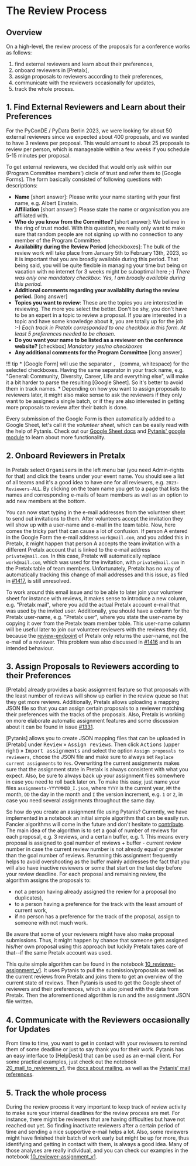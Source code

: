 # The Review Process

## Overview

On a high-level, the review process of the proposals for a conference works as follows:

1. find external reviewers and learn about their preferences,
2. onboard reviewers in [Pretalx],
3. assign proposals to reviewers according to their preferences,
4. communicate with the reviewers occasionally for updates,
5. track the whole process.

## 1. Find External Reviewers and Learn about their Preferences

For the PyConDE / PyData Berlin 2023, we were looking for about 50 external reviewers since we expected about 400
proposals, and we wanted to have 3 reviews per proposal. This would amount to about 25 proposals to review per person, which
is manageable within a few weeks if you schedule 5-15 minutes per proposal.

To get external reviewers, we decided that would only ask within our (Program Committee members') circle of trust and refer them to [Google Forms]. The form
basically consisted of following questions with descriptions:

* **Name** \[short answer\]: Please write your name starting with your first name, e.g. Albert Einstein.
* **Affiliation** \[short answer\]: Please state the name or organisation you are affiliated with.
* **Who do you know from the Committee?** \[short answer\]: We believe in the ring of trust model. With this question, we really only
  want to make sure that random people are not signing up with no connection to any member of the Program Committee.
* **Availability during the Review Period** \[checkboxes]: The bulk of the review work will take place from January 5th to February
  13th, 2023, so it is important that you are broadly available during this period. That being said, you will be quite
  flexible in managing your time but being on vacation with no internet for 3 weeks might be suboptimal here ;-)
  *There was only one mandatory checkbox: Yes, I am broadly available during this period.*
* **Additional comments regarding your availability during the review period.** \[long answer\]
* **Topics you want to review**: These are the topics you are interested in reviewing. The more you select the better.
  Don't be shy, you don't have to be an expert in a topic to review a proposal. If you are interested in a topic and
  have some knowledge about it, you are totally up for the job :-)
  *Each track in Pretalx corresponded to one checkbox in this form. At least 5 preferences needed to be chosen.*
* **Do you want your name to be listed as a reviewer on the conference website?** \[checkbox\] *Mandatory yes/no checkboxes*
* **Any additional comments for the Program Committee** \[long answer\]

!!! tip
    * [Google Form] will use the separator `, ` (comma, whitespace) for the selected checkboxes. Having the same separator
      in your track name, e.g. "General: Community, Diversity, Career, Life and everything else", will make it a bit harder
      to parse the resulting [Google Sheet]. So it's better to avoid them in track names.
    * Depending on how you want to assign proposals to reviewers later, it might also make sense to ask the reviewers if
      they only want to be assigned a single batch, or if they are also interested in getting more proposals to review after
      their batch is done.

Every submission of the Google Form is then automatically added to a Google Sheet, let's call it the *volunteer sheet*, which can be easily read with the
help of Pytanis. Check out our [Google Sheet docs](gsheet.md) and [Pytanis' google module] to learn about more functionality.


## 2. Onboard Reviewers in Pretalx

In Pretalx select <kbd>Organisers</kbd> in the left menu bar (you need Admin-rights for that) and click the <kbd>teams</kbd> under your event name.
You should see a list of all teams and it's a good idea to have one for all reviewers, e.g. `2023-Reviewers-ALL`. By clicking on the team name you
get to a page that lists the names and corresponding e-mails of team members as well as an option to add new members at the bottom.

You can now start typing in the e-mail addresses from the volunteer sheet to send out invitations to them. After volunteers accept
the invitation they will show up with a user-name and e-mail in the team table. Now, here comes the tricky part that can
cause a lot of confusion. If person A entered in the Google Form the e-mail address `work@mail.com`, and you added this in Pretalx,
it might happen that person A accepts the team invitation with a different Pretalx account that is linked to the e-mail
address `private@mail.com`. In this case, Pretalx will automatically replace `work@mail.com`, which was used for the invitation,
with `private@mail.com` in the Pretalx table of team members.
Unfortunately, Pretalx has no way of automatically tracking this change of mail addresses and this issue, as filed in [#1417], is still unresolved.

To work around this email issue and to be able to later join your volunteer sheet for instance with reviews, it makes sense to introduce
a new column, e.g. "Pretalx mail", where you add the actual Pretalx account e-mail that was used by the invited user.
Additionally, you should have a column for the Pretalx user-name, e.g. "Pretalx user", where you state the user-name
by copying it over from the Pretalx team member table. This user-name column will be useful later to join our volunteer reviewers
with the reviews they did, because the [review-endpoint] of Pretalx only returns the user-name, not the e-mail of a reviewer.
This problem was also discussed in [#1416] and is an intended behaviour.

## 3. Assign Proposals to Reviewers according to their Preferences

[Pretalx] already provides a basic assignment feature so that proposals with the least number of reviews will show up earlier
in the review queue so that they get more reviews. Additionally, Pretalx allows uploading a mapping JSON file so that you can
assign certain proposals to a reviewer matching their preferences with the tracks of the proposals. Also, Pretalx
is working on more elaborate automatic assignment features and some discussion about it can be found in issue [#1331].

[Pytanis] allows you to create JSON mapping files that can be uploaded in [Pretalx] under <kbd>Review</kbd> » <kbd>Assign reviews</kbd>.
Then click <kbd>Actions</kbd> (upper right) » <kbd>Import assignments</kbd> and select the option `Assign proposals to reviewers`,
choose the JSON file and make sure to always set `Replace current assignments` to `Yes`. Overwriting the current assignments
makes sure that the assignment state in Pretalx is always consistent with what you expect. Also, be sure to always back up your assignment files
somewhere in case you need to roll back later on. To make this easy, just name your files `assignments-YYYYMMDD_I.json`,
where `YYYY` is the current year, `MM` the month, `DD` the day in the month and `I` the version increment, e.g. `1` or `2`,
in case you need several assignments throughout the same day.

So how do you create an assignment file using Pytanis? Currently, we have implemented in a notebook an initial simple algorithm
that can be easily run. Fancier algorithms will come in the future and don't hesitate to [contribute].
The main idea of the algorithm is to set a goal of number of reviews for each proposal, e.g. 3 reviews, and a certain buffer, e.g. 1.
This means every proposal is assigned to goal number of reviews + buffer - current review number in case the current review number is not
already equal or greater than the goal number of reviews. Rerunning this assignment frequently helps to avoid overshooting as
the buffer mainly addresses the fact that you will also have inactive reviewers or some that start on the last day before your review
deadline. For each proposal and remaining review, the algorithm assigns the proposals to:

* not a person having already assigned the review for a proposal (no duplicates),
* to a person having a preference for the track with the least amount of current work,
* if no person has a preference for the track of the proposal, assign to someone with not much work.

Be aware that some of your reviewers might have also make proposal submissions. Thus, it might happen by chance that someone gets 
assigned his/her own proposal using this approach but luckily Pretalx takes care of that--if the same Pretalx account was used.

This quite simple algorithm can be found in the notebook [10_reviewer-assignment_v1]. It uses Pytanis to pull the submission/proposals
as well as the current reviews from Pretalx and joins them to get an overview of the current state of reviews. Then Pytanis
is used to get the Google sheet of reviewers and their preferences, which is also joined with the data from Pretalx. Then the
aforementioned algorithm is run and the assignment JSON file written.

## 4. Communicate with the Reviewers occasionally for Updates

From time to time, you want to get in contact with your reviewers to remind them of some deadline or just to say
thank you for their work. Pytanis has an easy interface to [HelpDesk] that can be used as an e-mail client. For some
practical examples, just check out the notebook [20_mail_to_reviewers_v1], the [docs about mailing](mail.md),
as well as the [Pytanis' mail references].

## 5. Track the whole process

During the review process it very important to keep track of review activity to make sure your internal deadlines
for the review process are met. For instance, there might be reviewers that are having difficulties but have not reached out yet.
So finding inactivate reviewers after a certain period of time and sending a nice supportive e-mail helps a lot. Also, some reviewers
might have finished their batch of work early but might be up for more, thus identifying and getting in contact with them,
is always a good idea. Many of those analyses are really individual, and you can check our examples in the notebook [10_reviewer-assignment_v1].


[#1417]: https://github.com/pretalx/pretalx/issues/1417
[#1416]: https://github.com/pretalx/pretalx/issues/1416
[review-endpoint]: https://docs.pretalx.org/api/resources/reviews.html
[#1331]: https://github.com/pretalx/pretalx/issues/1331
[contribute]: ../contributing.md
[10_reviewer-assignment_v1]: https://github.com/FlorianWilhelm/pytanis/blob/main/notebooks/pyconde-pydata-berlin-2023/10_reviewer-assignment_v1.ipynb
[20_mail_to_reviewers_v1]: https://github.com/FlorianWilhelm/pytanis/blob/main/notebooks/pyconde-pydata-berlin-2023/20_mail_to_reviewers_v1.ipynb
[Pytanis' mail references]: ../../reference/pytanis/helpdesk/mail/#pytanis.helpdesk.mail
[Pytanis' google module]: ../../reference/pytanis/google/#pytanis.google
